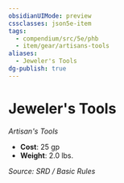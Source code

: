 ```yaml
---
obsidianUIMode: preview
cssclasses: json5e-item
tags:
  - compendium/src/5e/phb
  - item/gear/artisans-tools
aliases:
  - Jeweler's Tools
dg-publish: true
---
```

# Jeweler's Tools
*Artisan's Tools*  

- **Cost**: 25 gp
- **Weight**: 2.0 lbs.

*Source: SRD / Basic Rules*